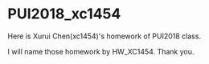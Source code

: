 # PUI2018_xc1454
Here is Xurui Chen(xc1454)'s homework of PUI2018 class.

I will name those homework by HW<NUMBER>_XC1454. Thank you.
